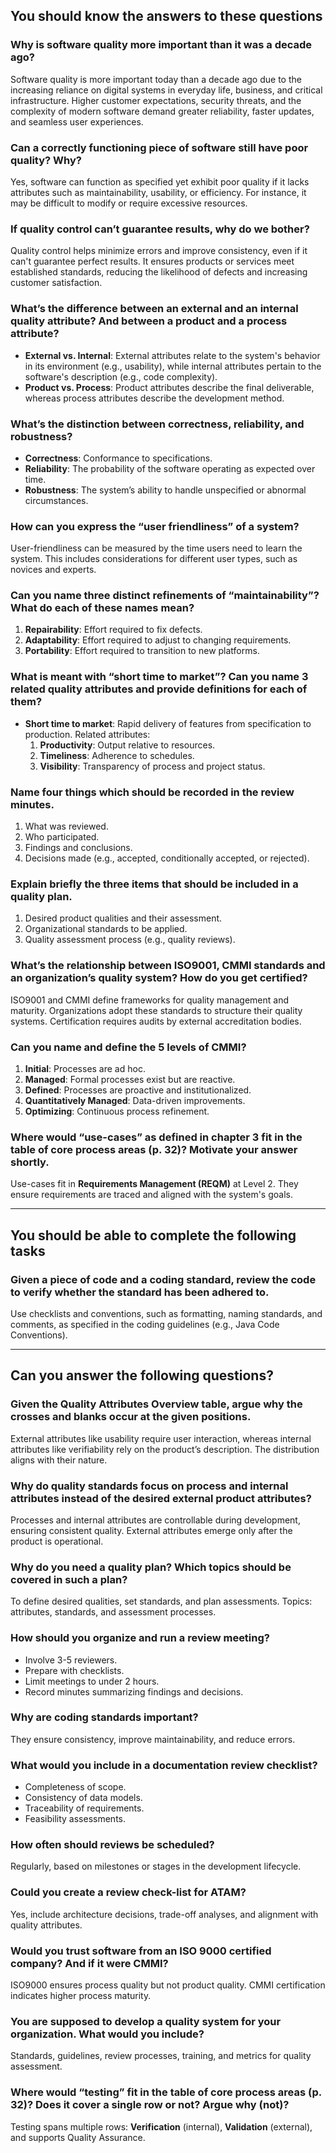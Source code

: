 ## You should know the answers to these questions

### Why is software quality more important than it was a decade ago?

Software quality is more important today than a decade ago due to the increasing reliance on digital systems in everyday life, business, and critical infrastructure. Higher customer expectations, security threats, and the complexity of modern software demand greater reliability, faster updates, and seamless user experiences.

### Can a correctly functioning piece of software still have poor quality? Why?

Yes, software can function as specified yet exhibit poor quality if it lacks attributes such as maintainability, usability, or efficiency. For instance, it may be difficult to modify or require excessive resources.

### If quality control can’t guarantee results, why do we bother?

Quality control helps minimize errors and improve consistency, even if it can't guarantee perfect results. It ensures products or services meet established standards, reducing the likelihood of defects and increasing customer satisfaction.

### What’s the difference between an external and an internal quality attribute? And between a product and a process attribute?

- **External vs. Internal**: External attributes relate to the system's behavior in its environment (e.g., usability), while internal attributes pertain to the software's description (e.g., code complexity).
- **Product vs. Process**: Product attributes describe the final deliverable, whereas process attributes describe the development method.

### What’s the distinction between correctness, reliability, and robustness?

- **Correctness**: Conformance to specifications.
- **Reliability**: The probability of the software operating as expected over time.
- **Robustness**: The system’s ability to handle unspecified or abnormal circumstances.

### How can you express the “user friendliness” of a system?

User-friendliness can be measured by the time users need to learn the system. This includes considerations for different user types, such as novices and experts.

### Can you name three distinct refinements of “maintainability”? What do each of these names mean?

1.  **Repairability**: Effort required to fix defects.
2.  **Adaptability**: Effort required to adjust to changing requirements.
3.  **Portability**: Effort required to transition to new platforms.

### What is meant with “short time to market”? Can you name 3 related quality attributes and provide definitions for each of them?

- **Short time to market**: Rapid delivery of features from specification to production.
  Related attributes:
  1.  **Productivity**: Output relative to resources.
  2.  **Timeliness**: Adherence to schedules.
  3.  **Visibility**: Transparency of process and project status.

### Name four things which should be recorded in the review minutes.

1.  What was reviewed.
2.  Who participated.
3.  Findings and conclusions.
4.  Decisions made (e.g., accepted, conditionally accepted, or rejected).

### Explain briefly the three items that should be included in a quality plan.

1.  Desired product qualities and their assessment.
2.  Organizational standards to be applied.
3.  Quality assessment process (e.g., quality reviews).

### What’s the relationship between ISO9001, CMMI standards and an organization’s quality system? How do you get certified?

ISO9001 and CMMI define frameworks for quality management and maturity. Organizations adopt these standards to structure their quality systems. Certification requires audits by external accreditation bodies.

### Can you name and define the 5 levels of CMMI?

1.  **Initial**: Processes are ad hoc.
2.  **Managed**: Formal processes exist but are reactive.
3.  **Defined**: Processes are proactive and institutionalized.
4.  **Quantitatively Managed**: Data-driven improvements.
5.  **Optimizing**: Continuous process refinement.

### Where would “use-cases” as defined in chapter 3 fit in the table of core process areas (p. 32)? Motivate your answer shortly.

Use-cases fit in **Requirements Management (REQM)** at Level 2. They ensure requirements are traced and aligned with the system's goals.

---

## You should be able to complete the following tasks

### Given a piece of code and a coding standard, review the code to verify whether the standard has been adhered to.

Use checklists and conventions, such as formatting, naming standards, and comments, as specified in the coding guidelines (e.g., Java Code Conventions).

---

## Can you answer the following questions?

### Given the Quality Attributes Overview table, argue why the crosses and blanks occur at the given positions.

External attributes like usability require user interaction, whereas internal attributes like verifiability rely on the product’s description. The distribution aligns with their nature.

### Why do quality standards focus on process and internal attributes instead of the desired external product attributes?

Processes and internal attributes are controllable during development, ensuring consistent quality. External attributes emerge only after the product is operational.

### Why do you need a quality plan? Which topics should be covered in such a plan?

To define desired qualities, set standards, and plan assessments. Topics: attributes, standards, and assessment processes.

### How should you organize and run a review meeting?

- Involve 3-5 reviewers.
- Prepare with checklists.
- Limit meetings to under 2 hours.
- Record minutes summarizing findings and decisions.

### Why are coding standards important?

They ensure consistency, improve maintainability, and reduce errors.

### What would you include in a documentation review checklist?

- Completeness of scope.
- Consistency of data models.
- Traceability of requirements.
- Feasibility assessments.

### How often should reviews be scheduled?

Regularly, based on milestones or stages in the development lifecycle.

### Could you create a review check-list for ATAM?

Yes, include architecture decisions, trade-off analyses, and alignment with quality attributes.

### Would you trust software from an ISO 9000 certified company? And if it were CMMI?

ISO9000 ensures process quality but not product quality. CMMI certification indicates higher process maturity.

### You are supposed to develop a quality system for your organization. What would you include?

Standards, guidelines, review processes, training, and metrics for quality assessment.

### Where would “testing” fit in the table of core process areas (p. 32)? Does it cover a single row or not? Argue why (not)?

Testing spans multiple rows: **Verification** (internal), **Validation** (external), and supports Quality Assurance.
